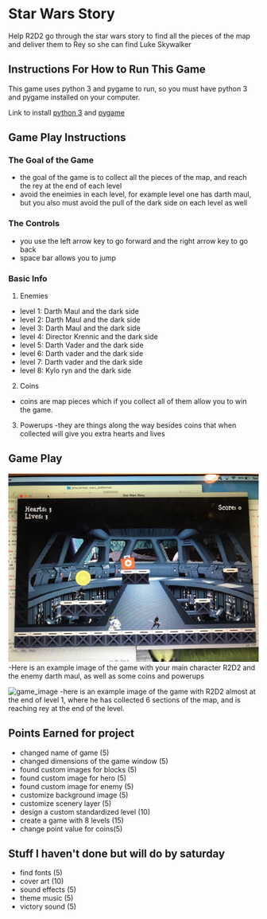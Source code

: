 # Star Wars Story

Help R2D2 go through the star wars story to find all the pieces of the map and deliver them to Rey so she can find Luke Skywalker

## Instructions For How to Run This Game

This game uses python 3 and pygame to run, so you must have python 3 and pygame installed on your computer.

Link to install [python 3](https://www.python.org/downloads/) and [pygame](http://www.pygame.org/download.shtml)




## Game Play Instructions

### The Goal of the Game
-  the goal of the game is to collect all the pieces of the map, and reach the rey at the end of each level
- avoid the eneimies in each level, for example level one has darth maul, but you also must avoid the pull of the dark side on each level as well

### The Controls
- you use the left arrow key to go forward and the right arrow key to go back
- space bar allows you to jump

### Basic Info

1. Enemies
  - level 1: Darth Maul and the dark side
  - level 2: Darth Maul and the dark side
  - level 3: Darth Maul and the dark side
  - level 4: Director Krennic and the dark side
  - level 5: Darth Vader and the dark side
  - level 6: Darth vader and the dark side
  - level 7: Darth vader and the dark side
  - level 8: Kylo ryn and the dark side
2. Coins
  - coins are map pieces which if you collect all of them allow you to win the game.
3. Powerups
  -they are things along the way besides coins that when collected will give you extra hearts and lives

## Game Play 
![game_image](3F85F0AF-3459-4DE8-A23C-67F89171A1F7.JPG)
-Here is an example image of the game with your main character R2D2 and the enemy darth maul, as well as some coins and powerups

![game_image](C412727D-0BFF-4ECA-8E8B-CA8E481378B3.JPG)
-here is an example image of the game with R2D2 almost at the end of level 1, where he has collected 6 sections of the map, and is reaching rey at the end of the level.

## Points Earned for project

- changed name of game (5)
- changed dimensions of the game window (5)
- found custom images for blocks (5)
- found custom image for hero (5)
- found custom image for enemy (5)
- customize background image (5)
- customize scenery layer (5)
- design a custom standardized level (10)
- create a game with 8 levels (15)
- change point value for coins(5)

## Stuff I haven't done but will do by saturday

- find fonts (5)
- cover art (10)
- sound effects (5)
- theme music (5)
- victory sound (5)
